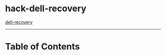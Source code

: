 # hack-dell-recovery

[dell-recovery](https://github.com/dell/dell-recovery)

--------------------------------------------------------------------------------
# Table of Contents
